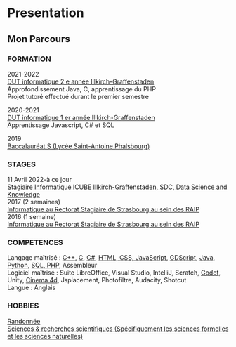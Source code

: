 # Presentation
## Mon Parcours
### FORMATION

2021-2022  
[DUT informatique 2 e année Illkirch-Graffenstaden](https://iutrs.unistra.fr/formations/dut-diplome-universitaire-de-technologie/dut-informatique)  
Approfondissement Java, C, apprentissage du PHP  
Projet tutoré effectué durant le premier semestre  

2020-2021  
[DUT informatique 1 er année Illkirch-Graffenstaden](https://iutrs.unistra.fr/formations/dut-diplome-universitaire-de-technologie/dut-informatique)  
Apprentissage Javascript, C# et SQL  

2019  
[Baccalauréat S (Lycée Saint-Antoine Phalsbourg)](https://www.saintantoinephalsbourg.fr/)  

### STAGES

11 Avril 2022-à ce jour  
[Stagiaire Informatique ICUBE Illkirch-Graffenstaden, SDC, Data Science and Knowledge](https://icube.unistra.fr/)  
2017 (2 semaines)  
[Informatique au Rectorat Stagiaire de Strasbourg au sein des RAIP](http://www.circ-ien-illfurth.ac-strasbourg.fr/wp-content/uploads/2012/01/annuaireRectorat.pdf#%5B%7B%22num%22%3A101%2C%22gen%22%3A0%7D%2C%7B%22name%22%3A%22XYZ%22%7D%2C56.692913%2C841.89%2Cnull%5D)  
2016 (1 semaine)  
[Informatique au Rectorat Stagiaire de Strasbourg au sein des RAIP](http://www.circ-ien-illfurth.ac-strasbourg.fr/wp-content/uploads/2012/01/annuaireRectorat.pdf#%5B%7B%22num%22%3A101%2C%22gen%22%3A0%7D%2C%7B%22name%22%3A%22XYZ%22%7D%2C56.692913%2C841.89%2Cnull%5D)  

### COMPETENCES

Langage maîtrisé : [C++](https://raw.githubusercontent.com/redragon57/Zimproov/main/test%20docking.mp4), [C](./C++_Work), [C#](./C#_Work), [HTML, CSS, JavaScript](./WebReact_Work), [GDScript](./Projet_Godot), [Java](./Java_Work), [Python](./Python_Work), [SQL, PHP](./PHP_Work), Assembleur  
Logiciel maîtrisé : Suite LibreOffice, Visual Studio, IntelliJ, Scratch, [Godot](./Projet_Godot), Unity, [Cinema 4d](https://raw.githubusercontent.com/redragon57/Zimproov/main/My%20modelisation%20work%20presentation.mp4), Jsplacement, Photofiltre, Audacity, Shotcut  
Langue : Anglais  

### HOBBIES

[Randonnée](https://www.google.com/maps/dir/Spitzberg,+Dabo/Schneematt,+67710+Dabo/Schneeberg,+67710+Wangenbourg-Engenthal/Cascade+du+Nideck,+Oberhaslach/@48.6056717,7.2465985,12.54z/data=!4m26!4m25!1m5!1m1!1s0x4794039b57ec3de9:0xea09f4654842689a!2m2!1d7.234886!2d48.607576!1m5!1m1!1s0x479403aa43e11925:0x6323ae867940a58e!2m2!1d7.267315!2d48.609121!1m5!1m1!1s0x4794025b0cc22835:0x6f8a6006e0c6154f!2m2!1d7.286417!2d48.601451!1m5!1m1!1s0x47940223335286f9:0x92c20ae620f4c383!2m2!1d7.284315!2d48.579336!3e2?hl=fr)  
[Sciences & recherches scientifiques (Spécifiquement les sciences formelles et les sciences naturelles)](./Arxiv_history.txt)  
